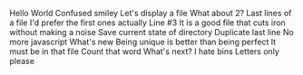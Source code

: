 Hello World
Confused smiley
Let's display a file
What about 2?
Last lines of a file
I'd prefer the first ones actually
Line #3
It is a good file that cuts iron without making a noise
Save current state of directory
Duplicate last line
No more javascript
What's new
Being unique is better than being perfect
It must be in that file
Count that word
What's next?
I hate bins
Letters only please

